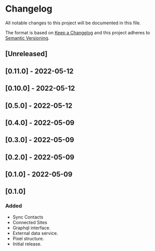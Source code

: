 # Changelog 

All notable changes to this project will be documented in this file.

The format is based on [Keep a Changelog](http://keepachangelog.com/en/1.0.0/)
and this project adheres to [Semantic Versioning](http://semver.org/spec/v2.0.0.html).

## [Unreleased]

## [0.11.0] - 2022-05-12

## [0.10.0] - 2022-05-12

## [0.5.0] - 2022-05-12

## [0.4.0] - 2022-05-09

## [0.3.0] - 2022-05-09

## [0.2.0] - 2022-05-09

## [0.1.0] - 2022-05-09

## [0.1.0]

### Added

- Sync Contacts
- Connected Sites
- Graphql interface.
- External data service.
- Pixel structure.
- Initial release.

